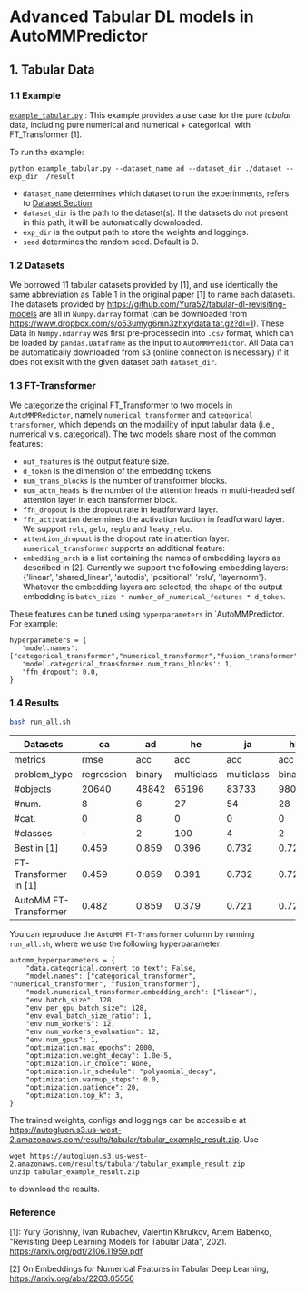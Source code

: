 # Advanced Tabular DL models in AutoMMPredictor


## 1. Tabular Data

### 1.1 Example
[`example_tabular.py`](./example_tabular.py) : This example provides a use case for the pure *tabular* data, including pure numerical and numerical + categorical, with FT_Transformer [1].

To run the example: 

```python example_tabular.py --dataset_name ad --dataset_dir ./dataset --exp_dir ./result```
   - `dataset_name` determines which dataset to run the experinments, refers to [Dataset Section](###1.2-Datasets).
   - `dataset_dir` is the path to the dataset(s). If the datasets do not present in this path, it will be automatically downloaded.
   - `exp_dir` is the output path to store the weights and loggings. 
   - `seed` determines the random seed. Default is 0.


### 1.2 Datasets
We borrowed 11 tabular datasets provided by [1], and use identically the same abbreviation as Table 1 in the original paper [1] to name each datasets. 
The datasets provided by https://github.com/Yura52/tabular-dl-revisiting-models are all in  `Numpy.darray` format (can be downloaded from https://www.dropbox.com/s/o53umyg6mn3zhxy/data.tar.gz?dl=1). 
These Data in `Numpy.ndarray` was first pre-processedin into `.csv` format, which can be loaded by `pandas.Dataframe` as the input to `AutoMMPredictor`. 
All Data can be automatically downloaded from s3 (online connection is necessary) if it does not exisit with the given dataset path `dataset_dir`. 


### 1.3 FT-Transformer
We categorize the original FT_Transformer to two models in `AutoMMPRedictor`, namely `numerical_transformer` and `categorical transformer`, which depends on the modaility of input tabular data (i.e., numerical v.s. categorical). The two models share most of the common features:
   - `out_features` is the output feature size.
   - `d_token` is the dimension of the embedding tokens.
   - `num_trans_blocks` is the number of transformer blocks.
   - `num_attn_heads` is the number of the attention heads in multi-headed self attention layer in each transformer block.
   - `ffn_dropout` is the dropout rate in feadforward layer.
   - `ffn_activation` determines the activation fuction in feadforward layer. We support `relu`, `gelu`, `reglu` and `leaky_relu`.
   - `attention_dropout` is the dropout rate in attention layer.
`numerical_transformer` supports an additional feature:
   - `embedding_arch` is a list containing the names of embedding layers as described in [2]. Currently we support the following embedding layers: {'linear', 'shared_linear', 'autodis', 'positional', 'relu', 'layernorm'}. Whatever the embedding layers are selected, the shape of the output embedding is `batch_size * number_of_numerical_features * d_token`.
  
These features can be tuned using `hyperparameters` in `AutoMMPredictor. For example: 
```
hyperparameters = {
   'model.names': ["categorical_transformer","numerical_transformer","fusion_transformer"],
   'model.categorical_transformer.num_trans_blocks': 1,
   'ffn_dropout': 0.0,
}
```



### 1.4 Results

```bash
bash run_all.sh
```

Datasets | ca | ad | he | ja | hi | al | ep | ye | co | ya | mi 
----  | ----  | ----  | ----  | ----  | ----  | ----  | ----  | ----  | ----  | ----  | ----  
metrics | rmse | acc | acc | acc | acc | acc | acc | rmse | acc | rmse | rmse
problem_type | regression | binary | multiclass | multiclass | binary | multiclass | binary | regression | multiclass | regression | regression
#objects | 20640 | 48842 | 65196 | 83733 | 98050 | 108000 | 500000 | 515345 | 581012 | 709877 | 1200192
#num. | 8 | 6 | 27 | 54 | 28 | 128 | 2000 | 90 | 54 | 699 | 136
#cat. | 0 | 8 | 0 | 0 | 0 | 0 | 0 | 0 | 0 | 0 | 0
#classes | - | 2 | 100 | 4 | 2 | 1000 | 2 | - | 7 | - | -
Best in [1] | 0.459 | 0.859 | 0.396 | 0.732 | 0.729 | 0.963 | 0.8982 | 8.794 | 0.970 | 0.753 | 0.745
FT-Transformer in [1] | 0.459 | 0.859 | 0.391 | 0.732 | 0.729 | 0.960 | 0.8982 | 8.855 | 0.970 | 0.756 | 0.746
AutoMM FT-Transformer | 0.482 | 0.859 | 0.379 | 0.721 | 0.726 | 0.949 | OverflowError |  | 0.963 |  | 0.761

You can reproduce the `AutoMM FT-Transformer` column by running `run_all.sh`, where we use the following hyperparameter:
```
automm_hyperparameters = {
    "data.categorical.convert_to_text": False,
    "model.names": ["categorical_transformer", "numerical_transformer", "fusion_transformer"],
    "model.numerical_transformer.embedding_arch": ["linear"],
    "env.batch_size": 128,
    "env.per_gpu_batch_size": 128,
    "env.eval_batch_size_ratio": 1,
    "env.num_workers": 12,
    "env.num_workers_evaluation": 12,
    "env.num_gpus": 1,
    "optimization.max_epochs": 2000,
    "optimization.weight_decay": 1.0e-5,
    "optimization.lr_choice": None,
    "optimization.lr_schedule": "polynomial_decay",
    "optimization.warmup_steps": 0.0,
    "optimization.patience": 20,
    "optimization.top_k": 3,
}
```

The trained weights, configs and loggings can be accessible at https://autogluon.s3.us-west-2.amazonaws.com/results/tabular/tabular_example_result.zip.
Use
```
wget https://autogluon.s3.us-west-2.amazonaws.com/results/tabular/tabular_example_result.zip
unzip tabular_example_result.zip
```
to download the results.


### Reference
[1]: Yury Gorishniy, Ivan Rubachev, Valentin Khrulkov, Artem Babenko, 
    "Revisiting Deep Learning Models for Tabular Data", 2021. 
    https://arxiv.org/pdf/2106.11959.pdf

[2] On Embeddings for Numerical Features in Tabular Deep Learning, https://arxiv.org/abs/2203.05556
